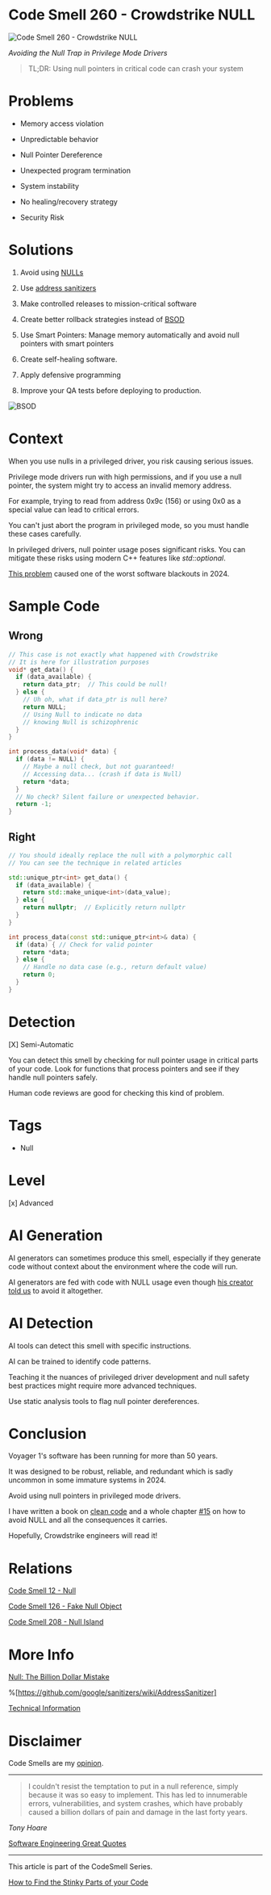 # Code Smell 260 - Crowdstrike NULL

![Code Smell 260 - Crowdstrike NULL](Code%20Smell%20260%20-%20Crowdstrike%20NULL.jpg)

*Avoiding the Null Trap in Privilege Mode Drivers*

> TL;DR: Using null pointers in critical code can crash your system

# Problems

* Memory access violation
    
* Unpredictable behavior
    
* Null Pointer Dereference

* Unexpected program termination

* System instability
    
* No healing/recovery strategy

* Security Risk
    
# Solutions

1. Avoid using [NULLs](https://github.com/mcsee/Software-Design-Articles/tree/main/Articles/Theory/Null%20-%20The%20Billion%20Dollar%20Mistake/readme.md)
    
2. Use [address sanitizers](https://github.com/google/sanitizers/wiki/AddressSanitizer)
    
3. Make controlled releases to mission-critical software
    
4. Create better rollback strategies instead of [BSOD](https://en.wikipedia.org/wiki/Blue_screen_of_death)

5. Use Smart Pointers: Manage memory automatically and avoid null pointers with smart pointers
    
6. Create self-healing software.

7. Apply defensive programming

8. Improve your QA tests before deploying to production.
    
![BSOD](BSOD.jpg)

# Context

When you use nulls in a privileged driver, you risk causing serious issues.

Privilege mode drivers run with high permissions, and if you use a null pointer, the system might try to access an invalid memory address.

For example, trying to read from address 0x9c (156) or using 0x0 as a special value can lead to critical errors.

You can't just abort the program in privileged mode, so you must handle these cases carefully.

In privileged drivers, null pointer usage poses significant risks. You can mitigate these risks using modern C++ features like *std::optional*.

[This problem](https://x.com/perpetualmaniac/status/1814376668095754753) caused one of the worst software blackouts in 2024.

# Sample Code

## Wrong

[Gist Url]: # (https://gist.github.com/mcsee/c908be6c215429cb57470523ba8505a3)

```cpp
// This case is not exactly what happened with Crowdstrike
// It is here for illustration purposes
void* get_data() {
  if (data_available) {
    return data_ptr;  // This could be null!
  } else {
    // Uh oh, what if data_ptr is null here?
    return NULL;  
    // Using Null to indicate no data
    // knowing Null is schizophrenic
  }
}

int process_data(void* data) {
  if (data != NULL) { 
    // Maybe a null check, but not guaranteed!
    // Accessing data... (crash if data is Null)
    return *data;
  }
  // No check? Silent failure or unexpected behavior.
  return -1;
}
```

## Right

[Gist Url]: # (https://gist.github.com/mcsee/3e37b7540276272fdf9fc594ef4f6225)

```cpp
// You should ideally replace the null with a polymorphic call
// You can see the technique in related articles

std::unique_ptr<int> get_data() { 
  if (data_available) {
    return std::make_unique<int>(data_value);
  } else {
    return nullptr;  // Explicitly return nullptr
  }
}

int process_data(const std::unique_ptr<int>& data) {
  if (data) { // Check for valid pointer
    return *data;
  } else {
    // Handle no data case (e.g., return default value)
    return 0;
  }
}
```

# Detection

[X] Semi-Automatic

You can detect this smell by checking for null pointer usage in critical parts of your code. Look for functions that process pointers and see if they handle null pointers safely.

Human code reviews are good for checking this kind of problem.

# Tags

* Null
    
# Level

[x] Advanced

# AI Generation

AI generators can sometimes produce this smell, especially if they generate code without context about the environment where the code will run.

AI generators are fed with code with NULL usage even though [his creator told us](https://github.com/mcsee/Software-Design-Articles/tree/main/Articles/Theory/Null%20-%20The%20Billion%20Dollar%20Mistake/readme.md) to avoid it altogether.

# AI Detection

AI tools can detect this smell with specific instructions.

AI can be trained to identify code patterns.

Teaching it the nuances of privileged driver development and null safety best practices might require more advanced techniques.

Use static analysis tools to flag null pointer dereferences.

# Conclusion

Voyager 1's software has been running for more than 50 years.

It was designed to be robust, reliable, and redundant which is sadly uncommon in some immature systems in 2024.

Avoid using null pointers in privileged mode drivers.

I have written a book on [clean code](https://cleancodecookbook.com/) and a whole chapter [#15](https://learning.oreilly.com/library/view/clean-code-cookbook/9781098144715/ch15.html) on how to avoid NULL and all the consequences it carries.

Hopefully, Crowdstrike engineers will read it!

# Relations

[Code Smell 12 - Null](https://github.com/mcsee/Software-Design-Articles/tree/main/Articles/Code%20Smells/Code%20Smell%2012%20-%20Null/readme.md)

[Code Smell 126 - Fake Null Object](https://github.com/mcsee/Software-Design-Articles/tree/main/Articles/Code%20Smells/Code%20Smell%20126%20-%20Fake%20Null%20Object/readme.md)

[Code Smell 208 - Null Island](https://github.com/mcsee/Software-Design-Articles/tree/main/Articles/Code%20Smells/Code%20Smell%20208%20-%20Null%20Island/readme.md)

# More Info

[Null: The Billion Dollar Mistake](https://github.com/mcsee/Software-Design-Articles/tree/main/Articles/Theory/Null%20-%20The%20Billion%20Dollar%20Mistake/readme.md)

%[https://github.com/google/sanitizers/wiki/AddressSanitizer]

[Technical Information](https://x.com/perpetualmaniac/status/1814376668095754753)

# Disclaimer

Code Smells are my [opinion](https://github.com/mcsee/Software-Design-Articles/tree/main/Articles/Blogging/I%20Wrote%20More%20than%2090%20Articles%20on%202021%20Here%20is%20What%20I%20Learned/readme.md).

---

> I couldn't resist the temptation to put in a null reference, simply because it was so easy to implement. This has led to innumerable errors, vulnerabilities, and system crashes, which have probably caused a billion dollars of pain and damage in the last forty years.

_Tony Hoare_

[Software Engineering Great Quotes](https://github.com/mcsee/Software-Design-Articles/tree/main/Articles/Quotes/Software%20Engineering%20Great%20Quotes/readme.md) 

---

This article is part of the CodeSmell Series.

[How to Find the Stinky Parts of your Code](https://github.com/mcsee/Software-Design-Articles/tree/main/Articles/Code%20Smells/How%20to%20Find%20the%20Stinky%20parts%20of%20your%20Code/readme.md)